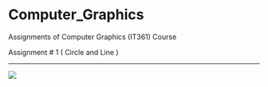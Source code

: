 # Computer_Graphics
Assignments of Computer Graphics (IT361) Course


Assignment # 1    ( Circle and Line )
**********************************************************
![](task%203.jpg)


